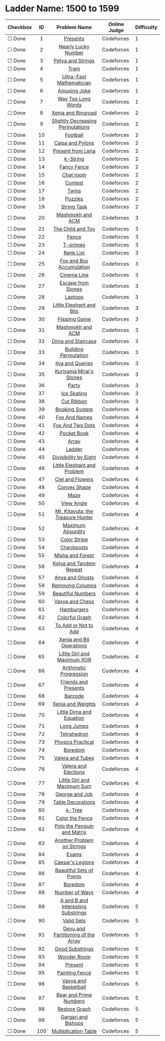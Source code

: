 # Ladder Name: 1500 to 1599

| Checkbox | ID  | Problem Name | Online Judge | Difficulty |
|---|:---:|:---:|---|---|
|&#9744; Done|1|[Presents](http://codeforces.com/problemset/problem/136/A)|Codeforces|1|
|&#9744; Done|2|[Nearly Lucky Number](http://codeforces.com/problemset/problem/110/A)|Codeforces|1|
|&#9744; Done|3|[Petya and Strings](http://codeforces.com/problemset/problem/112/A)|Codeforces|1|
|&#9744; Done|4|[Tram](http://codeforces.com/problemset/problem/116/A)|Codeforces|1|
|&#9744; Done|5|[Ultra-Fast Mathematician](http://codeforces.com/problemset/problem/61/A)|Codeforces|1|
|&#9744; Done|6|[Amusing Joke](http://codeforces.com/problemset/problem/141/A)|Codeforces|1|
|&#9744; Done|7|[Way Too Long Words](http://codeforces.com/problemset/problem/71/A)|Codeforces|1|
|&#9744; Done|8|[Xenia and Ringroad](http://codeforces.com/problemset/problem/339/B)|Codeforces|2|
|&#9744; Done|9|[Slightly Decreasing Permutations](http://codeforces.com/problemset/problem/285/A)|Codeforces|2|
|&#9744; Done|10|[Football](http://codeforces.com/problemset/problem/96/A)|Codeforces|2|
|&#9744; Done|11|[Caisa and Pylons](http://codeforces.com/problemset/problem/463/B)|Codeforces|2|
|&#9744; Done|12|[Present from Lena](http://codeforces.com/problemset/problem/118/B)|Codeforces|2|
|&#9744; Done|13|[k-String](http://codeforces.com/problemset/problem/219/A)|Codeforces|2|
|&#9744; Done|14|[Fancy Fence](http://codeforces.com/problemset/problem/270/A)|Codeforces|2|
|&#9744; Done|15|[Chat room](http://codeforces.com/problemset/problem/58/A)|Codeforces|2|
|&#9744; Done|16|[Contest](http://codeforces.com/problemset/problem/501/A)|Codeforces|2|
|&#9744; Done|17|[Twins](http://codeforces.com/problemset/problem/160/A)|Codeforces|2|
|&#9744; Done|18|[Puzzles](http://codeforces.com/problemset/problem/337/A)|Codeforces|2|
|&#9744; Done|19|[String Task](http://codeforces.com/problemset/problem/118/A)|Codeforces|2|
|&#9744; Done|20|[Mashmokh and ACM](http://codeforces.com/problemset/problem/414/B)|Codeforces|3|
|&#9744; Done|21|[The Child and Toy](http://codeforces.com/problemset/problem/437/C)|Codeforces|3|
|&#9744; Done|22|[Fence](http://codeforces.com/problemset/problem/363/B)|Codeforces|3|
|&#9744; Done|23|[T-primes](http://codeforces.com/problemset/problem/230/B)|Codeforces|3|
|&#9744; Done|24|[Rank List](http://codeforces.com/problemset/problem/166/A)|Codeforces|3|
|&#9744; Done|25|[Fox and Box Accumulation](http://codeforces.com/problemset/problem/388/A)|Codeforces|3|
|&#9744; Done|26|[Cinema Line](http://codeforces.com/problemset/problem/349/A)|Codeforces|3|
|&#9744; Done|27|[Escape from Stones](http://codeforces.com/problemset/problem/264/A)|Codeforces|3|
|&#9744; Done|28|[Laptops](http://codeforces.com/problemset/problem/456/A)|Codeforces|3|
|&#9744; Done|29|[Little Elephant and Bits](http://codeforces.com/problemset/problem/258/A)|Codeforces|3|
|&#9744; Done|30|[Flipping Game](http://codeforces.com/problemset/problem/327/A)|Codeforces|3|
|&#9744; Done|31|[Mashmokh and ACM](http://codeforces.com/problemset/problem/414/B)|Codeforces|3|
|&#9744; Done|32|[Dima and Staircase](http://codeforces.com/problemset/problem/272/C)|Codeforces|3|
|&#9744; Done|33|[Building Permutation](http://codeforces.com/problemset/problem/285/C)|Codeforces|3|
|&#9744; Done|34|[Ilya and Queries](http://codeforces.com/problemset/problem/313/B)|Codeforces|3|
|&#9744; Done|35|[Kuriyama Mirai's Stones](http://codeforces.com/problemset/problem/433/B)|Codeforces|3|
|&#9744; Done|36|[Party](http://codeforces.com/problemset/problem/115/A)|Codeforces|3|
|&#9744; Done|37|[Ice Skating](http://codeforces.com/problemset/problem/217/A)|Codeforces|3|
|&#9744; Done|38|[Cut Ribbon](http://codeforces.com/problemset/problem/189/A)|Codeforces|3|
|&#9744; Done|39|[Booking System](http://codeforces.com/problemset/problem/416/C)|Codeforces|4|
|&#9744; Done|40|[Fox And Names](http://codeforces.com/problemset/problem/510/C)|Codeforces|4|
|&#9744; Done|41|[Fox And Two Dots](http://codeforces.com/problemset/problem/510/B)|Codeforces|4|
|&#9744; Done|42|[Pocket Book](http://codeforces.com/problemset/problem/152/C)|Codeforces|4|
|&#9744; Done|43|[Array](http://codeforces.com/problemset/problem/224/B)|Codeforces|4|
|&#9744; Done|44|[Ladder](http://codeforces.com/problemset/problem/279/C)|Codeforces|4|
|&#9744; Done|45|[Divisibility by Eight](http://codeforces.com/problemset/problem/550/C)|Codeforces|4|
|&#9744; Done|46|[Little Elephant and Problem](http://codeforces.com/problemset/problem/220/A)|Codeforces|4|
|&#9744; Done|47|[Ciel and Flowers](http://codeforces.com/problemset/problem/322/B)|Codeforces|4|
|&#9744; Done|48|[Convex Shape](http://codeforces.com/problemset/problem/275/B)|Codeforces|4|
|&#9744; Done|49|[Maze](http://codeforces.com/problemset/problem/377/A)|Codeforces|4|
|&#9744; Done|50|[View Angle](http://codeforces.com/problemset/problem/257/C)|Codeforces|4|
|&#9744; Done|51|[Mr. Kitayuta, the Treasure Hunter](http://codeforces.com/problemset/problem/505/C)|Codeforces|4|
|&#9744; Done|52|[Maximum Absurdity](http://codeforces.com/problemset/problem/332/B)|Codeforces|4|
|&#9744; Done|53|[Color Stripe](http://codeforces.com/problemset/problem/219/C)|Codeforces|4|
|&#9744; Done|54|[Checkposts](http://codeforces.com/problemset/problem/427/C)|Codeforces|4|
|&#9744; Done|55|[Misha and Forest](http://codeforces.com/problemset/problem/501/C)|Codeforces|4|
|&#9744; Done|56|[Kolya and Tandem Repeat](http://codeforces.com/problemset/problem/443/B)|Codeforces|4|
|&#9744; Done|57|[Anya and Ghosts](http://codeforces.com/problemset/problem/508/C)|Codeforces|4|
|&#9744; Done|58|[Removing Columns](http://codeforces.com/problemset/problem/496/C)|Codeforces|4|
|&#9744; Done|59|[Beautiful Numbers](http://codeforces.com/problemset/problem/300/C)|Codeforces|4|
|&#9744; Done|60|[Vasya and Chess](http://codeforces.com/problemset/problem/493/D)|Codeforces|4|
|&#9744; Done|61|[Hamburgers](http://codeforces.com/problemset/problem/371/C)|Codeforces|4|
|&#9744; Done|62|[Colorful Graph](http://codeforces.com/problemset/problem/246/D)|Codeforces|4|
|&#9744; Done|63|[To Add or Not to Add](http://codeforces.com/problemset/problem/231/C)|Codeforces|4|
|&#9744; Done|64|[Xenia and Bit Operations](http://codeforces.com/problemset/problem/339/D)|Codeforces|4|
|&#9744; Done|65|[Little Girl and Maximum XOR](http://codeforces.com/problemset/problem/276/D)|Codeforces|4|
|&#9744; Done|66|[Arithmetic Progression](http://codeforces.com/problemset/problem/382/C)|Codeforces|4|
|&#9744; Done|67|[Friends and Presents](http://codeforces.com/problemset/problem/483/B)|Codeforces|4|
|&#9744; Done|68|[Barcode](http://codeforces.com/problemset/problem/225/C)|Codeforces|4|
|&#9744; Done|69|[Xenia and Weights](http://codeforces.com/problemset/problem/339/C)|Codeforces|4|
|&#9744; Done|70|[Little Dima and Equation](http://codeforces.com/problemset/problem/460/B)|Codeforces|4|
|&#9744; Done|71|[Long Jumps](http://codeforces.com/problemset/problem/479/D)|Codeforces|4|
|&#9744; Done|72|[Tetrahedron](http://codeforces.com/problemset/problem/166/E)|Codeforces|4|
|&#9744; Done|73|[Physics Practical](http://codeforces.com/problemset/problem/253/B)|Codeforces|4|
|&#9744; Done|74|[Boredom](http://codeforces.com/problemset/problem/455/A)|Codeforces|4|
|&#9744; Done|75|[Valera and Tubes ](http://codeforces.com/problemset/problem/441/C)|Codeforces|4|
|&#9744; Done|76|[Valera and Elections](http://codeforces.com/problemset/problem/369/C)|Codeforces|4|
|&#9744; Done|77|[Little Girl and Maximum Sum](http://codeforces.com/problemset/problem/276/C)|Codeforces|4|
|&#9744; Done|78|[George and Job](http://codeforces.com/problemset/problem/467/C)|Codeforces|4|
|&#9744; Done|79|[Table Decorations](http://codeforces.com/problemset/problem/478/C)|Codeforces|4|
|&#9744; Done|80|[k-Tree](http://codeforces.com/problemset/problem/431/C)|Codeforces|4|
|&#9744; Done|81|[Color the Fence](http://codeforces.com/problemset/problem/349/B)|Codeforces|4|
|&#9744; Done|82|[Polo the Penguin and Matrix](http://codeforces.com/problemset/problem/289/B)|Codeforces|4|
|&#9744; Done|83|[Another Problem on Strings](http://codeforces.com/problemset/problem/165/C)|Codeforces|4|
|&#9744; Done|84|[Exams](http://codeforces.com/problemset/problem/479/C)|Codeforces|4|
|&#9744; Done|85|[Caesar's Legions](http://codeforces.com/problemset/problem/118/D)|Codeforces|4|
|&#9744; Done|86|[Beautiful Sets of Points](http://codeforces.com/problemset/problem/268/C)|Codeforces|4|
|&#9744; Done|87|[Boredom](http://codeforces.com/problemset/problem/455/A)|Codeforces|4|
|&#9744; Done|88|[Number of Ways](http://codeforces.com/problemset/problem/466/C)|Codeforces|4|
|&#9744; Done|89|[A and B and Interesting Substrings](http://codeforces.com/problemset/problem/519/D)|Codeforces|5|
|&#9744; Done|90|[Valid Sets](http://codeforces.com/problemset/problem/486/D)|Codeforces|5|
|&#9744; Done|91|[Devu and Partitioning of the Array](http://codeforces.com/problemset/problem/439/C)|Codeforces|5|
|&#9744; Done|92|[Good Substrings](http://codeforces.com/problemset/problem/271/D)|Codeforces|5|
|&#9744; Done|93|[Wonder Room](http://codeforces.com/problemset/problem/466/B)|Codeforces|5|
|&#9744; Done|94|[Present](http://codeforces.com/problemset/problem/460/C)|Codeforces|5|
|&#9744; Done|95|[Painting Fence](http://codeforces.com/problemset/problem/448/C)|Codeforces|5|
|&#9744; Done|96|[Vasya and Basketball](http://codeforces.com/problemset/problem/493/C)|Codeforces|5|
|&#9744; Done|97|[Bear and Prime Numbers](http://codeforces.com/problemset/problem/385/C)|Codeforces|5|
|&#9744; Done|98|[Restore Graph](http://codeforces.com/problemset/problem/404/C)|Codeforces|5|
|&#9744; Done|99|[Gargari and Bishops](http://codeforces.com/problemset/problem/463/C)|Codeforces|5|
|&#9744; Done|100|[Multiplication Table](http://codeforces.com/problemset/problem/448/D)|Codeforces|5|
